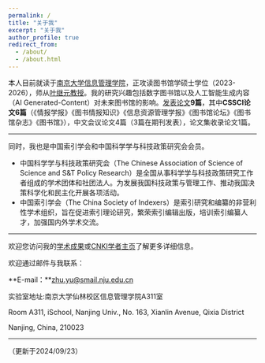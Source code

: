 ```yaml
---
permalink: /
title: "关于我"
excerpt: "关于我"
author_profile: true
redirect_from: 
  - /about/
  - /about.html
---
```


本人目前就读于[南京大学信息管理学院](https://im.nju.edu.cn)，正攻读图书馆学硕士学位（2023-2026），师从[叶继元教授](https://im.nju.edu.cn/yjy/list.htm)。我的研究兴趣包括数字图书馆以及人工智能生成内容（AI Generated-Content）对未来图书馆的影响。[发表论文](/publications/)**9篇**，其中**CSSCI论文6篇**（《情报学报》《图书情报知识》《信息资源管理学报》《图书馆论坛》《图书馆杂志》《图书馆》），中文会议论文4篇（3篇在期刊发表），论文集收录论文1篇。

---
同时，我也是中国索引学会和中国科学学与科技政策研究会会员。

- 中国科学学与科技政策研究会（The Chinese Association of Science of Science and S&T Policy Research）是全国从事科学学与科技政策研究工作者组成的学术团体和社团法人。为发展我国科技政策与管理工作、推动我国决策科学化和民主化开展各项活动。
- 中国索引学会（The China Society of Indexers）是索引研究和编纂的非营利性学术组织，旨在促进索引理论研究，繁荣索引编辑出版，培训索引编纂人才，加强国内外学术交流。

---

欢迎您访问我的[学术成果](/publications/)或[CNKI学者主页](https://au.cnki.net/author/personalInfo/000056113681)了解更多详细信息。

欢迎通过邮件与我联系：

**E-mail：**zhu.yu@smail.nju.edu.cn

实验室地址:南京大学仙林校区信息管理学院A311室

Room A311, iSchool, Nanjing Univ., No. 163, Xianlin Avenue, Qixia District 

Nanjing, China, 210023

---

（更新于2024/09/23）